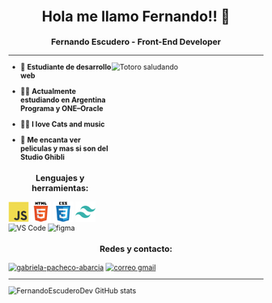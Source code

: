 <h1 align="center">Hola me llamo Fernando!! 👋</h1>
<h3 align="center">Fernando Escudero - Front-End Developer</h3>

--- 

<img align="right" height="350px" width="300px" src="https://c.tenor.com/WyeIC4hSFUwAAAAC/anime-hi.gif" alt="Totoro saludando"/>


- 🤖 **Estudiante de desarrollo web**

- 🐱‍💻 **Actualmente estudiando en Argentina Programa y ONE–Oracle**

- 🐱‍👤 **I love Cats and music**

- 🌸 **Me encanta ver peliculas y mas si son del Studio Ghibli**


<h3 align="center">Lenguajes y herramientas:</h3>

<p align="left">
 <img src="https://raw.githubusercontent.com/devicons/devicon/master/icons/javascript/javascript-original.svg" alt="javascript" width="40" height="40"/> 
 <img src="https://raw.githubusercontent.com/devicons/devicon/master/icons/html5/html5-original-wordmark.svg" alt="html5" width="40" height="40"/> 
 <img src="https://raw.githubusercontent.com/devicons/devicon/master/icons/css3/css3-original-wordmark.svg" alt="css3" width="40" height="40"/> 
 <img src="https://raw.githubusercontent.com/devicons/devicon/1119b9f84c0290e0f0b38982099a2bd027a48bf1/icons/tailwindcss/tailwindcss-plain.svg" alt="tailwindcss" width="40px" height="40px"/>
  <img src="https://camo.githubusercontent.com/2f7d9c653bd1edd735b3db07d7c4b47ae45959e17c14053fa4f543ac93cc1a8c/68747470733a2f2f696d672e69636f6e73382e636f6d2f636f6c6f722f34382f3030303030302f76697375616c2d73747564696f2d636f64652d323031392e706e67" alt="VS Code" width="40" height="40"/>
 <img src="https://www.vectorlogo.zone/logos/figma/figma-icon.svg" alt="figma" width="40" height="40"/>
</p>

<h3 align="center">Redes y contacto:</h3>
<p align="left">
<a href="https://linkedin.com/in/fernandoescuderodev" target="_blank"><img align="center" src="https://raw.githubusercontent.com/rahuldkjain/github-profile-readme-generator/master/src/images/icons/Social/linked-in-alt.svg" alt="gabriela-pacheco-abarcia" height="30"/></a>
<a href="mailto:fernando.andres.escudero@gmail.com" target="_blank"><img align="center" src="https://logos-marcas.com/wp-content/uploads/2020/11/Gmail-Logo.png" alt="correo gmail" height="30" /></a>
</p>

<!-- Readme inspirado en el perfil de GabrielaDana -->
---

![FernandoEscuderoDev GitHub stats](https://github-readme-stats.vercel.app/api?username=FernandoEscuderoDev&show_icons=true&theme=radical)


